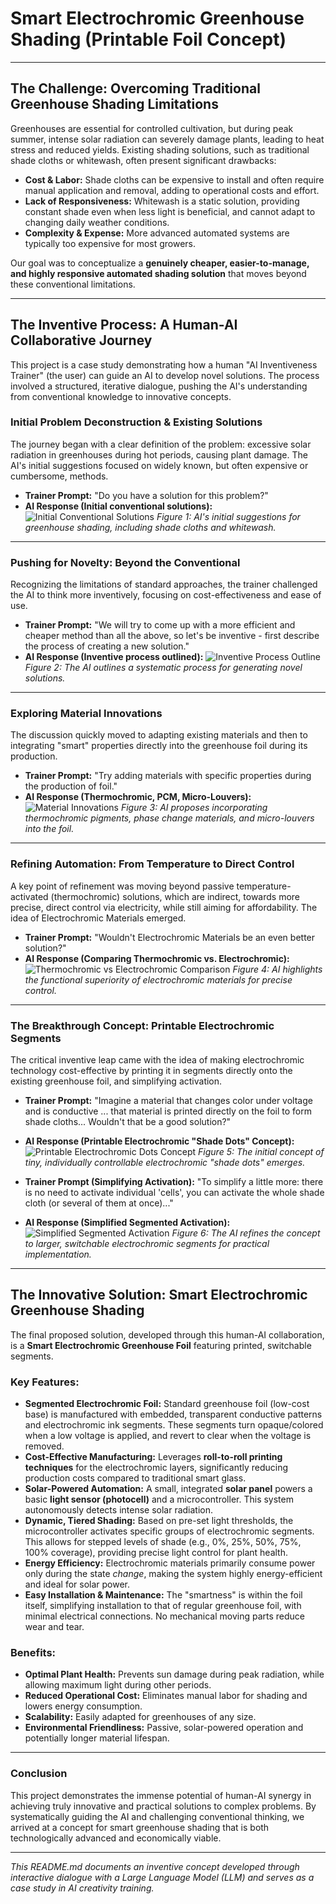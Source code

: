 # Smart Electrochromic Greenhouse Shading (Printable Foil Concept)

---

## The Challenge: Overcoming Traditional Greenhouse Shading Limitations

Greenhouses are essential for controlled cultivation, but during peak summer, intense solar radiation can severely damage plants, leading to heat stress and reduced yields. Existing shading solutions, such as traditional shade cloths or whitewash, often present significant drawbacks:

* **Cost & Labor:** Shade cloths can be expensive to install and often require manual application and removal, adding to operational costs and effort.
* **Lack of Responsiveness:** Whitewash is a static solution, providing constant shade even when less light is beneficial, and cannot adapt to changing daily weather conditions.
* **Complexity & Expense:** More advanced automated systems are typically too expensive for most growers.

Our goal was to conceptualize a **genuinely cheaper, easier-to-manage, and highly responsive automated shading solution** that moves beyond these conventional limitations.

---

## The Inventive Process: A Human-AI Collaborative Journey

This project is a case study demonstrating how a human "AI Inventiveness Trainer" (the user) can guide an AI to develop novel solutions. The process involved a structured, iterative dialogue, pushing the AI's understanding from conventional knowledge to innovative concepts.

### Initial Problem Deconstruction & Existing Solutions

The journey began with a clear definition of the problem: excessive solar radiation in greenhouses during hot periods, causing plant damage. The AI's initial suggestions focused on widely known, but often expensive or cumbersome, methods.

* **Trainer Prompt:** "Do you have a solution for this problem?"
* **AI Response (Initial conventional solutions):**
    ![Initial Conventional Solutions](./Images/01_01.png)
    *Figure 1: AI's initial suggestions for greenhouse shading, including shade cloths and whitewash.*

---

### Pushing for Novelty: Beyond the Conventional

Recognizing the limitations of standard approaches, the trainer challenged the AI to think more inventively, focusing on cost-effectiveness and ease of use.

* **Trainer Prompt:** "We will try to come up with a more efficient and cheaper method than all the above, so let's be inventive - first describe the process of creating a new solution."
* **AI Response (Inventive process outlined):**
    ![Inventive Process Outline](./Images/02_01.png)
    *Figure 2: The AI outlines a systematic process for generating novel solutions.*

---

### Exploring Material Innovations

The discussion quickly moved to adapting existing materials and then to integrating "smart" properties directly into the greenhouse foil during its production.

* **Trainer Prompt:** "Try adding materials with specific properties during the production of foil."
* **AI Response (Thermochromic, PCM, Micro-Louvers):**
    ![Material Innovations](./Images/04_01.png)
    *Figure 3: AI proposes incorporating thermochromic pigments, phase change materials, and micro-louvers into the foil.*

---

### Refining Automation: From Temperature to Direct Control

A key point of refinement was moving beyond passive temperature-activated (thermochromic) solutions, which are indirect, towards more precise, direct control via electricity, while still aiming for affordability. The idea of Electrochromic Materials emerged.

* **Trainer Prompt:** "Wouldn't Electrochromic Materials be an even better solution?"
* **AI Response (Comparing Thermochromic vs. Electrochromic):**
    ![Thermochromic vs Electrochromic Comparison](./Images/08_01.png)
    *Figure 4: AI highlights the functional superiority of electrochromic materials for precise control.*

---

### The Breakthrough Concept: Printable Electrochromic Segments

The critical inventive leap came with the idea of making electrochromic technology cost-effective by printing it in segments directly onto the existing greenhouse foil, and simplifying activation.

* **Trainer Prompt:** "Imagine a material that changes color under voltage and is conductive ... that material is printed directly on the foil to form shade cloths... Wouldn't that be a good solution?"
* **AI Response (Printable Electrochromic "Shade Dots" Concept):**
    ![Printable Electrochromic Dots Concept](./Images/09_01.png)
    *Figure 5: The initial concept of tiny, individually controllable electrochromic "shade dots" emerges.*

* **Trainer Prompt (Simplifying Activation):** "To simplify a little more: there is no need to activate individual 'cells', you can activate the whole shade cloth (or several of them at once)..."
* **AI Response (Simplified Segmented Activation):**
    ![Simplified Segmented Activation](./Images/10_01.png)
    *Figure 6: The AI refines the concept to larger, switchable electrochromic segments for practical implementation.*

---

## The Innovative Solution: Smart Electrochromic Greenhouse Shading

The final proposed solution, developed through this human-AI collaboration, is a **Smart Electrochromic Greenhouse Foil** featuring printed, switchable segments.

### Key Features:

* **Segmented Electrochromic Foil:** Standard greenhouse foil (low-cost base) is manufactured with embedded, transparent conductive patterns and electrochromic ink segments. These segments turn opaque/colored when a low voltage is applied, and revert to clear when the voltage is removed.
* **Cost-Effective Manufacturing:** Leverages **roll-to-roll printing techniques** for the electrochromic layers, significantly reducing production costs compared to traditional smart glass.
* **Solar-Powered Automation:** A small, integrated **solar panel** powers a basic **light sensor (photocell)** and a microcontroller. This system autonomously detects intense solar radiation.
* **Dynamic, Tiered Shading:** Based on pre-set light thresholds, the microcontroller activates specific groups of electrochromic segments. This allows for stepped levels of shade (e.g., 0%, 25%, 50%, 75%, 100% coverage), providing precise light control for plant health.
* **Energy Efficiency:** Electrochromic materials primarily consume power only during the state *change*, making the system highly energy-efficient and ideal for solar power.
* **Easy Installation & Maintenance:** The "smartness" is within the foil itself, simplifying installation to that of regular greenhouse foil, with minimal electrical connections. No mechanical moving parts reduce wear and tear.

### Benefits:

* **Optimal Plant Health:** Prevents sun damage during peak radiation, while allowing maximum light during other periods.
* **Reduced Operational Cost:** Eliminates manual labor for shading and lowers energy consumption.
* **Scalability:** Easily adapted for greenhouses of any size.
* **Environmental Friendliness:** Passive, solar-powered operation and potentially longer material lifespan.

---

### Conclusion

This project demonstrates the immense potential of human-AI synergy in achieving truly innovative and practical solutions to complex problems. By systematically guiding the AI and challenging conventional thinking, we arrived at a concept for smart greenhouse shading that is both technologically advanced and economically viable.

---

*This README.md documents an inventive concept developed through interactive dialogue with a Large Language Model (LLM) and serves as a case study in AI creativity training.*
